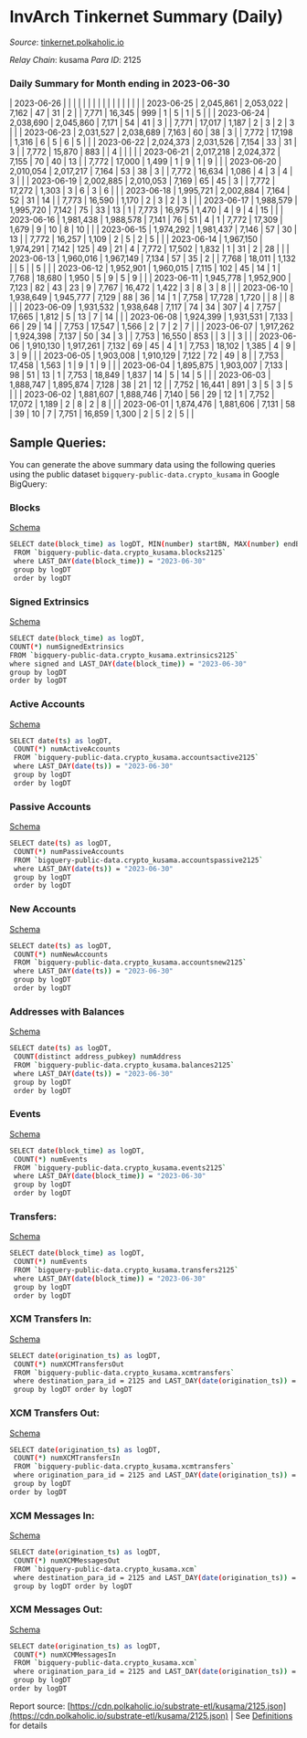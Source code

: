 # InvArch Tinkernet Summary (Daily)

_Source_: [tinkernet.polkaholic.io](https://tinkernet.polkaholic.io)

*Relay Chain*: kusama
*Para ID*: 2125



### Daily Summary for Month ending in 2023-06-30


| 2023-06-26 |  |  |  |  |  |  |  |  |  |   |   |   |  |  |  |
| 2023-06-25 | 2,045,861 | 2,053,022 | 7,162 | 47 | 31 | 2 |  | 7,771 | 16,345 | 999  | 1  | 5  | 1 | 5 |  |
| 2023-06-24 | 2,038,690 | 2,045,860 | 7,171 | 54 | 41 | 3 |  | 7,771 | 17,017 | 1,187  | 2  | 3  | 2 | 3 |  |
| 2023-06-23 | 2,031,527 | 2,038,689 | 7,163 | 60 | 38 | 3 |  | 7,772 | 17,198 | 1,316  | 6  | 5  | 6 | 5 |  |
| 2023-06-22 | 2,024,373 | 2,031,526 | 7,154 | 33 | 31 | 3 |  | 7,772 | 15,870 | 883  |   | 4  |  |  |  |
| 2023-06-21 | 2,017,218 | 2,024,372 | 7,155 | 70 | 40 | 13 |  | 7,772 | 17,000 | 1,499  | 1  | 9  | 1 | 9 |  |
| 2023-06-20 | 2,010,054 | 2,017,217 | 7,164 | 53 | 38 | 3 |  | 7,772 | 16,634 | 1,086  | 4  | 3  | 4 | 3 |  |
| 2023-06-19 | 2,002,885 | 2,010,053 | 7,169 | 65 | 45 | 3 |  | 7,772 | 17,272 | 1,303  | 3  | 6  | 3 | 6 |  |
| 2023-06-18 | 1,995,721 | 2,002,884 | 7,164 | 52 | 31 | 14 |  | 7,773 | 16,590 | 1,170  | 2  | 3  | 2 | 3 |  |
| 2023-06-17 | 1,988,579 | 1,995,720 | 7,142 | 75 | 33 | 13 | 1 | 7,773 | 16,975 | 1,470  | 4  | 9  | 4 | 15 |  |
| 2023-06-16 | 1,981,438 | 1,988,578 | 7,141 | 76 | 51 | 4 | 1 | 7,772 | 17,309 | 1,679  | 9  | 10  | 8 | 10 |  |
| 2023-06-15 | 1,974,292 | 1,981,437 | 7,146 | 57 | 30 | 13 |  | 7,772 | 16,257 | 1,109  | 2  | 5  | 2 | 5 |  |
| 2023-06-14 | 1,967,150 | 1,974,291 | 7,142 | 125 | 49 | 21 | 4 | 7,772 | 17,502 | 1,832  | 1  | 31  | 2 | 28 |  |
| 2023-06-13 | 1,960,016 | 1,967,149 | 7,134 | 57 | 35 | 2 |  | 7,768 | 18,011 | 1,132  |   | 5  |  | 5 |  |
| 2023-06-12 | 1,952,901 | 1,960,015 | 7,115 | 102 | 45 | 14 | 1 | 7,768 | 18,680 | 1,950  | 5  | 9  | 5 | 9 |  |
| 2023-06-11 | 1,945,778 | 1,952,900 | 7,123 | 82 | 43 | 23 | 9 | 7,767 | 16,472 | 1,422  | 3  | 8  | 3 | 8 |  |
| 2023-06-10 | 1,938,649 | 1,945,777 | 7,129 | 88 | 36 | 14 | 1 | 7,758 | 17,728 | 1,720  |   | 8  |  | 8 |  |
| 2023-06-09 | 1,931,532 | 1,938,648 | 7,117 | 74 | 34 | 307 | 4 | 7,757 | 17,665 | 1,812  | 5  | 13  | 7 | 14 |  |
| 2023-06-08 | 1,924,399 | 1,931,531 | 7,133 | 66 | 29 | 14 |  | 7,753 | 17,547 | 1,566  | 2  | 7  | 2 | 7 |  |
| 2023-06-07 | 1,917,262 | 1,924,398 | 7,137 | 50 | 34 | 3 |  | 7,753 | 16,550 | 853  |   | 3  |  | 3 |  |
| 2023-06-06 | 1,910,130 | 1,917,261 | 7,132 | 69 | 45 | 4 | 1 | 7,753 | 18,102 | 1,385  | 4  | 9  | 3 | 9 |  |
| 2023-06-05 | 1,903,008 | 1,910,129 | 7,122 | 72 | 49 | 8 |  | 7,753 | 17,458 | 1,563  | 1  | 9  | 1 | 9 |  |
| 2023-06-04 | 1,895,875 | 1,903,007 | 7,133 | 98 | 51 | 13 | 1 | 7,753 | 18,849 | 1,837  | 14  | 5  | 14 | 5 |  |
| 2023-06-03 | 1,888,747 | 1,895,874 | 7,128 | 38 | 21 | 12 |  | 7,752 | 16,441 | 891  | 3  | 5  | 3 | 5 |  |
| 2023-06-02 | 1,881,607 | 1,888,746 | 7,140 | 56 | 29 | 12 | 1 | 7,752 | 17,072 | 1,189  | 2  | 8  | 2 | 8 |  |
| 2023-06-01 | 1,874,476 | 1,881,606 | 7,131 | 58 | 39 | 10 | 7 | 7,751 | 16,859 | 1,300  | 2  | 5  | 2 | 5 |  |

## Sample Queries:
You can generate the above summary data using the following queries using the public dataset `bigquery-public-data.crypto_kusama` in Google BigQuery:


### Blocks 

[Schema](https://github.com/colorfulnotion/substrate-etl/blob/main/schema/blocks.json)

```bash
SELECT date(block_time) as logDT, MIN(number) startBN, MAX(number) endBN, COUNT(*) numBlocks 
 FROM `bigquery-public-data.crypto_kusama.blocks2125`  
 where LAST_DAY(date(block_time)) = "2023-06-30" 
 group by logDT 
 order by logDT
```

### Signed Extrinsics 

[Schema](https://github.com/colorfulnotion/substrate-etl/blob/main/schema/extrinsics.json)

```bash
SELECT date(block_time) as logDT, 
COUNT(*) numSignedExtrinsics 
FROM `bigquery-public-data.crypto_kusama.extrinsics2125`  
where signed and LAST_DAY(date(block_time)) = "2023-06-30" 
group by logDT 
order by logDT
```

### Active Accounts 

[Schema](https://github.com/colorfulnotion/substrate-etl/blob/main/schema/accountsactive.json)

```bash
SELECT date(ts) as logDT, 
 COUNT(*) numActiveAccounts 
 FROM `bigquery-public-data.crypto_kusama.accountsactive2125` 
 where LAST_DAY(date(ts)) = "2023-06-30" 
 group by logDT 
 order by logDT
```

### Passive Accounts 

[Schema](https://github.com/colorfulnotion/substrate-etl/blob/main/schema/accountspassive.json)

```bash
SELECT date(ts) as logDT, 
 COUNT(*) numPassiveAccounts 
 FROM `bigquery-public-data.crypto_kusama.accountspassive2125` 
 where LAST_DAY(date(ts)) = "2023-06-30" 
 group by logDT 
 order by logDT
```

### New Accounts 

[Schema](https://github.com/colorfulnotion/substrate-etl/blob/main/schema/accountsnew.json)

```bash
SELECT date(ts) as logDT, 
 COUNT(*) numNewAccounts 
 FROM `bigquery-public-data.crypto_kusama.accountsnew2125` 
 where LAST_DAY(date(ts)) = "2023-06-30" 
 group by logDT
 order by logDT
```

### Addresses with Balances 

[Schema](https://github.com/colorfulnotion/substrate-etl/blob/main/schema/balances.json)

```bash
SELECT date(ts) as logDT,
 COUNT(distinct address_pubkey) numAddress 
 FROM `bigquery-public-data.crypto_kusama.balances2125` 
 where LAST_DAY(date(ts)) = "2023-06-30" 
 group by logDT 
 order by logDT
```

### Events 

[Schema](https://github.com/colorfulnotion/substrate-etl/blob/main/schema/events.json)

```bash
SELECT date(block_time) as logDT, 
 COUNT(*) numEvents 
 FROM `bigquery-public-data.crypto_kusama.events2125` 
 where LAST_DAY(date(block_time)) = "2023-06-30" 
 group by logDT 
 order by logDT
```

### Transfers:

[Schema](https://github.com/colorfulnotion/substrate-etl/blob/main/schema/transfers.json)

```bash
SELECT date(block_time) as logDT, 
 COUNT(*) numEvents 
 FROM `bigquery-public-data.crypto_kusama.transfers2125` 
 where LAST_DAY(date(block_time)) = "2023-06-30" 
 group by logDT 
 order by logDT
```

### XCM Transfers In: 

[Schema](https://github.com/colorfulnotion/substrate-etl/blob/main/schema/xcmtransfers.json)

```bash
SELECT date(origination_ts) as logDT, 
 COUNT(*) numXCMTransfersOut 
 FROM `bigquery-public-data.crypto_kusama.xcmtransfers` 
 where destination_para_id = 2125 and LAST_DAY(date(origination_ts)) = "2023-06-30" 
 group by logDT order by logDT
```

### XCM Transfers Out: 

[Schema](https://github.com/colorfulnotion/substrate-etl/blob/main/schema/xcmtransfers.json)

```bash
SELECT date(origination_ts) as logDT, 
 COUNT(*) numXCMTransfersIn 
 FROM `bigquery-public-data.crypto_kusama.xcmtransfers` 
 where origination_para_id = 2125 and LAST_DAY(date(origination_ts)) = "2023-06-30" 
 group by logDT 
order by logDT
```

### XCM Messages In: 

[Schema](https://github.com/colorfulnotion/substrate-etl/blob/main/schema/xcm.json)

```bash
SELECT date(origination_ts) as logDT, 
 COUNT(*) numXCMMessagesOut 
 FROM `bigquery-public-data.crypto_kusama.xcm` 
 where destination_para_id = 2125 and LAST_DAY(date(origination_ts)) = "2023-06-30" 
 group by logDT order by logDT
```

### XCM Messages Out: 

[Schema](https://github.com/colorfulnotion/substrate-etl/blob/main/schema/xcm.json)

```bash
SELECT date(origination_ts) as logDT, 
 COUNT(*) numXCMMessagesIn 
 FROM `bigquery-public-data.crypto_kusama.xcm` 
 where origination_para_id = 2125 and LAST_DAY(date(origination_ts)) = "2023-06-30" 
 group by logDT 
order by logDT
```


Report source: [https://cdn.polkaholic.io/substrate-etl/kusama/2125.json](https://cdn.polkaholic.io/substrate-etl/kusama/2125.json) | See [Definitions](/DEFINITIONS.md) for details
